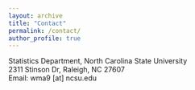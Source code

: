 ```yaml
---
layout: archive
title: "Contact"
permalink: /contact/
author_profile: true
---
```

Statistics Department, North Carolina State University<br>
2311 Stinson Dr, Raleigh, NC 27607<br>
Email: wma9 [at] ncsu.edu

